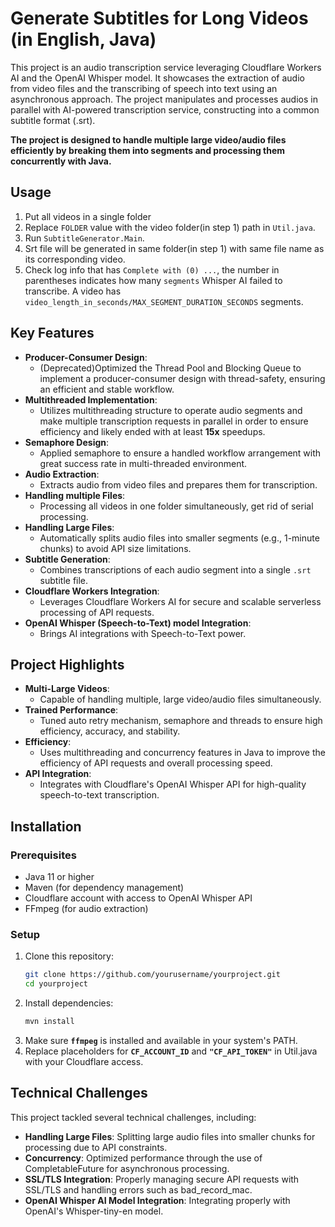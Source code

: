 # Generate Subtitles for Long Videos (in English, Java)

This project is an audio transcription service leveraging Cloudflare Workers AI and the OpenAI Whisper model.
It showcases the extraction of audio from video files and the transcribing of speech into text using an asynchronous approach.
The project manipulates and processes audios in parallel with AI-powered transcription service, constructing into a common subtitle format (.srt).

**The project is designed to handle multiple **large** video/audio files efficiently by breaking them into segments and processing them concurrently with Java.**

## Usage

1. Put all videos in a single folder
2. Replace `FOLDER` value with the video folder(in step 1) path in `Util.java`.
3. Run `SubtitleGenerator.Main`.
4. Srt file will be generated in same folder(in step 1) with same file name as its corresponding video.
5. Check log info that has `Complete with (0) ...`, the number in parentheses indicates how many `segments` Whisper AI failed to transcribe. A video has `video_length_in_seconds/MAX_SEGMENT_DURATION_SECONDS` segments.

## Key Features

- **Producer-Consumer Design**: 
  * (Deprecated)Optimized the Thread Pool and Blocking Queue to implement a producer-consumer design with thread-safety, ensuring an efficient and stable workflow.
- **Multithreaded Implementation**: 
  * Utilizes multithreading structure to operate audio segments and make multiple transcription requests in parallel in order to ensure efficiency and likely ended with at least **15x** speedups.
- **Semaphore Design**:
  * Applied semaphore to ensure a handled workflow arrangement with great success rate in multi-threaded environment.
- **Audio Extraction**:
  * Extracts audio from video files and prepares them for transcription.
- **Handling multiple Files**:
  * Processing all videos in one folder simultaneously, get rid of serial processing.
- **Handling Large Files**: 
  * Automatically splits audio files into smaller segments (e.g., 1-minute chunks) to avoid API size limitations.
- **Subtitle Generation**:
  * Combines transcriptions of each audio segment into a single `.srt` subtitle file.
- **Cloudflare Workers Integration**:
  * Leverages Cloudflare Workers AI for secure and scalable serverless processing of API requests.
- **OpenAI Whisper (Speech-to-Text) model Integration**:
  * Brings AI integrations with Speech-to-Text power.

## Project Highlights

- **Multi-Large Videos**:
  * Capable of handling multiple, large video/audio files simultaneously.
- **Trained Performance**:
  * Tuned auto retry mechanism, semaphore and threads to ensure high efficiency, accuracy, and stability.
- **Efficiency**:
  * Uses multithreading and concurrency features in Java to improve the efficiency of API requests and overall processing speed.
- **API Integration**:
  * Integrates with Cloudflare's OpenAI Whisper API for high-quality speech-to-text transcription.

## Installation
### Prerequisites

- Java 11 or higher
- Maven (for dependency management)
- Cloudflare account with access to OpenAI Whisper API
- FFmpeg (for audio extraction)

### Setup

1. Clone this repository:
    ```bash
    git clone https://github.com/yourusername/yourproject.git
    cd yourproject
    ```
2. Install dependencies:
    ```bash
   mvn install
    ```
3. Make sure **`ffmpeg`** is installed and available in your system's PATH.
4. Replace placeholders for **`CF_ACCOUNT_ID`** and **`"CF_API_TOKEN"`** in Util.java with your Cloudflare access.

## Technical Challenges
This project tackled several technical challenges, including:

* **Handling Large Files**: Splitting large audio files into smaller chunks for processing due to API constraints.
* **Concurrency**: Optimized performance through the use of CompletableFuture for asynchronous processing.
* **SSL/TLS Integration**: Properly managing secure API requests with SSL/TLS and handling errors such as bad_record_mac.
* **OpenAI Whisper AI Model Integration**: Integrating properly with OpenAI's Whisper-tiny-en model.
